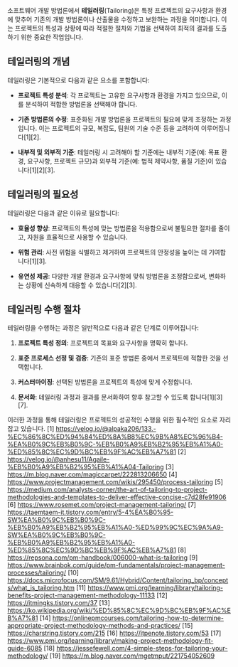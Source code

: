 소프트웨어 개발 방법론에서 **테일러링**(Tailoring)은 특정 프로젝트의 요구사항과 환경에 맞추어 기존의 개발 방법론이나 산출물을 수정하고 보완하는 과정을 의미합니다. 이는 프로젝트의 특성과 상황에 따라 적절한 절차와 기법을 선택하여 최적의 결과를 도출하기 위한 중요한 작업입니다.

## **테일러링의 개념**

테일러링은 기본적으로 다음과 같은 요소를 포함합니다:

- **프로젝트 특성 분석**: 각 프로젝트는 고유한 요구사항과 환경을 가지고 있으므로, 이를 분석하여 적합한 방법론을 선택해야 합니다.
  
- **기존 방법론의 수정**: 표준화된 개발 방법론을 프로젝트의 필요에 맞게 조정하는 과정입니다. 이는 프로젝트의 규모, 복잡도, 팀원의 기술 수준 등을 고려하여 이루어집니다[1][2].

- **내부적 및 외부적 기준**: 테일러링 시 고려해야 할 기준에는 내부적 기준(예: 목표 환경, 요구사항, 프로젝트 규모)과 외부적 기준(예: 법적 제약사항, 품질 기준)이 있습니다[1][2][3].

## **테일러링의 필요성**

테일러링은 다음과 같은 이유로 필요합니다:

- **효율성 향상**: 프로젝트의 특성에 맞는 방법론을 적용함으로써 불필요한 절차를 줄이고, 자원을 효율적으로 사용할 수 있습니다.

- **위험 관리**: 사전 위험을 식별하고 제거하여 프로젝트의 안정성을 높이는 데 기여합니다[1][3].

- **유연성 제공**: 다양한 개발 환경과 요구사항에 맞춰 방법론을 조정함으로써, 변화하는 상황에 신속하게 대응할 수 있습니다[2][3].

## **테일러링 수행 절차**

테일러링을 수행하는 과정은 일반적으로 다음과 같은 단계로 이루어집니다:

1. **프로젝트 특성 정의**: 프로젝트의 목표와 요구사항을 명확히 합니다.
  
2. **표준 프로세스 선정 및 검증**: 기존의 표준 방법론 중에서 프로젝트에 적합한 것을 선택합니다.

3. **커스터마이징**: 선택된 방법론을 프로젝트의 특성에 맞게 수정합니다.

4. **문서화**: 테일러링 과정과 결과를 문서화하여 향후 참고할 수 있도록 합니다[1][3][7].

이러한 과정을 통해 테일러링은 프로젝트의 성공적인 수행을 위한 필수적인 요소로 자리잡고 있습니다.
[1] https://velog.io/@alpaka206/133.-%EC%86%8C%ED%94%84%ED%8A%B8%EC%9B%A8%EC%96%B4-%EA%B0%9C%EB%B0%9C-%EB%B0%A9%EB%B2%95%EB%A1%A0-%ED%85%8C%EC%9D%BC%EB%9F%AC%EB%A7%81
[2] https://velog.io/@anhesu11/Agaile-%EB%B0%A9%EB%B2%95%EB%A1%A04-Tailoring
[3] https://m.blog.naver.com/magiccarpet/222813206650
[4] https://www.projectmanagement.com/wikis/295450/process-tailoring
[5] https://medium.com/analysts-corner/the-art-of-tailoring-to-project-methodologies-and-templates-to-deliver-effective-concise-c7d28fe91906
[6] https://www.rosemet.com/project-management-tailoring/
[7] https://taemtaem-it.tistory.com/entry/5-4%EA%B0%95-SW%EA%B0%9C%EB%B0%9C-%EB%B0%A9%EB%B2%95%EB%A1%A0-%ED%99%9C%EC%9A%A9-SW%EA%B0%9C%EB%B0%9C-%EB%B0%A9%EB%B2%95%EB%A1%A0-%ED%85%8C%EC%9D%BC%EB%9F%AC%EB%A7%81
[8] https://repsona.com/pm-handbook/006000-what-is-tailoring
[9] https://www.brainbok.com/guide/pm-fundamentals/project-management-processes/tailoring/
[10] https://docs.microfocus.com/SM/9.61/Hybrid/Content/tailoring_bp/concepts/what_is_tailoring.htm
[11] https://www.pmi.org/learning/library/tailoring-benefits-project-management-methodology-11133
[12] https://itmingks.tistory.com/37
[13] https://ko.wikipedia.org/wiki/%ED%85%8C%EC%9D%BC%EB%9F%AC%EB%A7%81
[14] https://onlinepmcourses.com/tailoring-how-to-determine-appropriate-project-methodology-methods-and-practices/
[15] https://charstring.tistory.com/215
[16] https://itpenote.tistory.com/53
[17] https://www.pmi.org/learning/library/making-project-methodology-fit-guide-6085
[18] https://jessefewell.com/4-simple-steps-for-tailoring-your-methodology/
[19] https://m.blog.naver.com/mgetmput/221754052609
